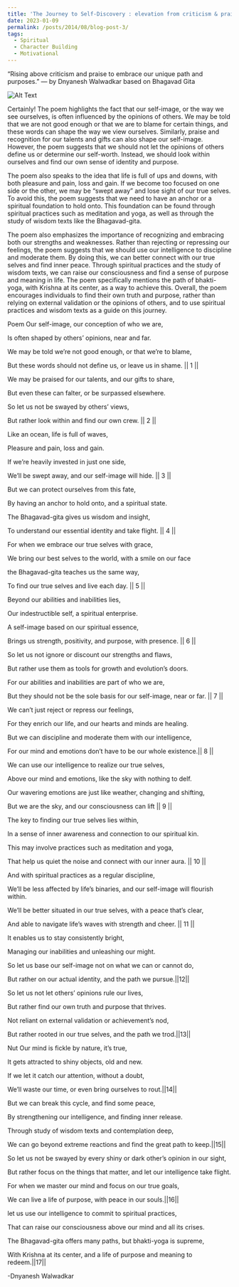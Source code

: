 ```yaml
---
title: 'The Journey to Self-Discovery : elevation from criticism & praise'
date: 2023-01-09
permalink: /posts/2014/08/blog-post-3/
tags:
  - Spiritual
  - Character Building
  - Motivational
---
```


“Rising above criticism and praise to embrace our unique path and purposes.” — by Dnyanesh Walwadkar based on Bhagavad Gita

![Alt Text](https://miro.medium.com/v2/resize:fit:1400/format:webp/1*NGO5GHJHpM4NB4xA4EjniA.png)

Certainly! The poem highlights the fact that our self-image, or the way we see ourselves, is often influenced by the opinions of others. We may be told that we are not good enough or that we are to blame for certain things, and these words can shape the way we view ourselves. Similarly, praise and recognition for our talents and gifts can also shape our self-image. However, the poem suggests that we should not let the opinions of others define us or determine our self-worth. Instead, we should look within ourselves and find our own sense of identity and purpose.

The poem also speaks to the idea that life is full of ups and downs, with both pleasure and pain, loss and gain. If we become too focused on one side or the other, we may be “swept away” and lose sight of our true selves. To avoid this, the poem suggests that we need to have an anchor or a spiritual foundation to hold onto. This foundation can be found through spiritual practices such as meditation and yoga, as well as through the study of wisdom texts like the Bhagavad-gita.

The poem also emphasizes the importance of recognizing and embracing both our strengths and weaknesses. Rather than rejecting or repressing our feelings, the poem suggests that we should use our intelligence to discipline and moderate them. By doing this, we can better connect with our true selves and find inner peace. Through spiritual practices and the study of wisdom texts, we can raise our consciousness and find a sense of purpose and meaning in life. The poem specifically mentions the path of bhakti-yoga, with Krishna at its center, as a way to achieve this. Overall, the poem encourages individuals to find their own truth and purpose, rather than relying on external validation or the opinions of others, and to use spiritual practices and wisdom texts as a guide on this journey.

Poem
Our self-image, our conception of who we are,

Is often shaped by others’ opinions, near and far.

We may be told we’re not good enough, or that we’re to blame,

But these words should not define us, or leave us in shame. || 1 ||

We may be praised for our talents, and our gifts to share,

But even these can falter, or be surpassed elsewhere.

So let us not be swayed by others’ views,

But rather look within and find our own crew. || 2 ||

Like an ocean, life is full of waves,

Pleasure and pain, loss and gain.

If we’re heavily invested in just one side,

We’ll be swept away, and our self-image will hide. || 3 ||

But we can protect ourselves from this fate,

By having an anchor to hold onto, and a spiritual state.

The Bhagavad-gita gives us wisdom and insight,

To understand our essential identity and take flight. || 4 ||

For when we embrace our true selves with grace,

We bring our best selves to the world, with a smile on our face

the Bhagavad-gita teaches us the same way,

To find our true selves and live each day. || 5 ||

Beyond our abilities and inabilities lies,

Our indestructible self, a spiritual enterprise.

A self-image based on our spiritual essence,

Brings us strength, positivity, and purpose, with presence. || 6 ||

So let us not ignore or discount our strengths and flaws,

But rather use them as tools for growth and evolution’s doors.

For our abilities and inabilities are part of who we are,

But they should not be the sole basis for our self-image, near or far. || 7 ||

We can’t just reject or repress our feelings,

For they enrich our life, and our hearts and minds are healing.

But we can discipline and moderate them with our intelligence,

For our mind and emotions don’t have to be our whole existence.|| 8 ||

We can use our intelligence to realize our true selves,

Above our mind and emotions, like the sky with nothing to delf.

Our wavering emotions are just like weather, changing and shifting,

But we are the sky, and our consciousness can lift || 9 ||

The key to finding our true selves lies within,

In a sense of inner awareness and connection to our spiritual kin.

This may involve practices such as meditation and yoga,

That help us quiet the noise and connect with our inner aura. || 10 ||

And with spiritual practices as a regular discipline,

We’ll be less affected by life’s binaries, and our self-image will flourish within.

We’ll be better situated in our true selves, with a peace that’s clear,

And able to navigate life’s waves with strength and cheer. || 11 ||

It enables us to stay consistently bright,

Managing our inabilities and unleashing our might.

So let us base our self-image not on what we can or cannot do,

But rather on our actual identity, and the path we pursue.||12||

So let us not let others’ opinions rule our lives,

But rather find our own truth and purpose that thrives.

Not reliant on external validation or achievement’s nod,

But rather rooted in our true selves, and the path we trod.||13||

Nut Our mind is fickle by nature, it’s true,

It gets attracted to shiny objects, old and new.

If we let it catch our attention, without a doubt,

We’ll waste our time, or even bring ourselves to rout.||14||

But we can break this cycle, and find some peace,

By strengthening our intelligence, and finding inner release.

Through study of wisdom texts and contemplation deep,

We can go beyond extreme reactions and find the great path to keep.||15||

So let us not be swayed by every shiny or dark other’s opinion in our sight,

But rather focus on the things that matter, and let our intelligence take flight.

For when we master our mind and focus on our true goals,

We can live a life of purpose, with peace in our souls.||16||

let us use our intelligence to commit to spiritual practices,

That can raise our consciousness above our mind and all its crises.

The Bhagavad-gita offers many paths, but bhakti-yoga is supreme,

With Krishna at its center, and a life of purpose and meaning to redeem.||17||

-Dnyanesh Walwadkar

